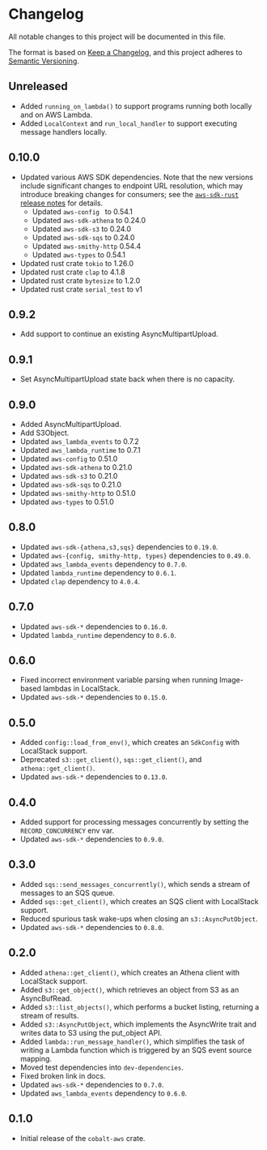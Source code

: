 # Changelog
All notable changes to this project will be documented in this file.

The format is based on [Keep a Changelog](https://keepachangelog.com/en/1.0.0/),
and this project adheres to [Semantic Versioning](https://semver.org/spec/v2.0.0.html).

## Unreleased

 - Added `running_on_lambda()` to support programs running both locally and on AWS Lambda.
 - Added `LocalContext` and `run_local_handler` to support executing message handlers locally.

## 0.10.0

- Updated various AWS SDK dependencies. Note that the new versions include significant changes to endpoint URL resolution, which may introduce breaking changes for consumers; see the [`aws-sdk-rust` release notes](https://github.com/awslabs/aws-sdk-rust/releases/tag/release-2023-01-13) for details.
  - Updated `aws-config ` to 0.54.1
  - Updated `aws-sdk-athena` to 0.24.0
  - Updated `aws-sdk-s3` to 0.24.0
  - Updated `aws-sdk-sqs` to 0.24.0
  - Updated `aws-smithy-http` 0.54.4
  - Updated `aws-types` to 0.54.1
- Updated rust crate `tokio` to 1.26.0
- Updated rust crate `clap` to 4.1.8
- Updated rust crate `bytesize` to 1.2.0
- Updated rust crate `serial_test` to v1

## 0.9.2

- Add support to continue an existing AsyncMultipartUpload.

## 0.9.1

- Set AsyncMultipartUpload state back when there is no capacity.

## 0.9.0

 - Added AsyncMultipartUpload.
 - Add S3Object.
 - Updated `aws_lambda_events` to 0.7.2
 - Updated `aws_lambda_runtime` to 0.7.1
 - Updated `aws-config` to 0.51.0
 - Updated `aws-sdk-athena` to 0.21.0
 - Updated `aws-sdk-s3` to 0.21.0
 - Updated `aws-sdk-sqs` to 0.21.0
 - Updated `aws-smithy-http` to 0.51.0
 - Updated `aws-types` to 0.51.0

## 0.8.0

 - Updated `aws-sdk-{athena,s3,sqs}` dependencies to `0.19.0`.
 - Updated `aws-{config, smithy-http, types}` dependencies to `0.49.0`.
 - Updated `aws_lambda_events` dependency to `0.7.0`.
 - Updated `lambda_runtime` dependency to `0.6.1`.
 - Updated `clap` dependency to `4.0.4`.

## 0.7.0

 - Updated `aws-sdk-*` dependencies to `0.16.0`.
 - Updated `lambda_runtime` dependency to `0.6.0`.

## 0.6.0

 - Fixed incorrect environment variable parsing when running Image-based lambdas in LocalStack.
 - Updated `aws-sdk-*` dependencies to `0.15.0`.

## 0.5.0

 - Added `config::load_from_env()`, which creates an `SdkConfig` with LocalStack support.
 - Deprecated `s3::get_client()`, `sqs::get_client()`, and `athena::get_client()`.
 - Updated `aws-sdk-*` dependencies to `0.13.0`.

## 0.4.0

 - Added support for processing messages concurrently by setting the `RECORD_CONCURRENCY` env var.
 - Updated `aws-sdk-*` dependencies to `0.9.0`.

## 0.3.0

 - Added `sqs::send_messages_concurrently()`, which sends a stream of messages to an SQS queue.
 - Added `sqs::get_client()`, which creates an SQS client with LocalStack support.
 - Reduced spurious task wake-ups when closing an `s3::AsyncPutObject`.
 - Updated `aws-sdk-*` dependencies to `0.8.0`.

## 0.2.0

 - Added `athena::get_client()`, which creates an Athena client with LocalStack support.
 - Added `s3::get_object()`, which retrieves an object from S3 as an AsyncBufRead.
 - Added `s3::list_objects()`, which performs a bucket listing, returning a stream of results.
 - Added `s3::AsyncPutObject`, which implements the AsyncWrite trait and writes data to S3 using the put_object API.
 - Added `lambda::run_message_handler()`, which simplifies the task of writing a Lambda function which is triggered by an SQS event source mapping.
 - Moved test dependencies into `dev-dependencies`.
 - Fixed broken link in docs.
 - Updated `aws-sdk-*` dependencies to `0.7.0`.
 - Updated `aws_lambda_events` dependency to `0.6.0`.

## 0.1.0

- Initial release of the `cobalt-aws` crate.
